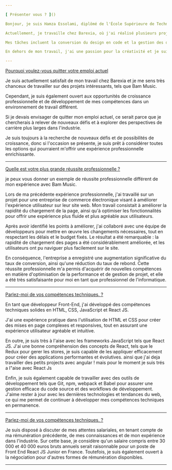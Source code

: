 ```yaml
---

[ Présenter vous ? ]()

Bonjour, je suis Hamza Essolami, diplômé de l'École Supérieure de Technologie en Informatique. Depuis trois ans, j'ai travaillé en tant que développeur frontend, et je suis passionné par la création de produits beaux et performants qui offrent une excellente expérience utilisateur. 

Actuellement, je travaille chez Barexia, où j'ai réalisé plusieurs projets intéressants. Je suis également responsable de la gestion des ressources en back office ainsi de la front-office pour un projet majeur appelé Bam Music, un site de streaming musical similaire à Spotify, où les utilisateurs peuvent écouter, télécharger et acheter des licences musicales. 

Mes tâches incluent la conversion du design en code et la gestion des différentes API. En tant que chef d'équipe, je suis responsable de l'attribution des tâches et de la révision du code, ainsi que de la communication directe avec le propriétaire du produit pour comprendre les tâches à accomplir. 

En dehors de mon travail, j'ai une passion pour la créativité et je suis également un peintre et un acteur de théâtre. Merci pour cette opportunité de partager mes expériences et mes passions avec vous. 

---
```


[ Pourquoi voulez-vous quitter votre emploi actuel ]()

Je suis actuellement satisfait de mon travail chez Barexia et je me sens très chanceux de travailler sur des projets intéressants, tels que Bam Music.

Cependant, je suis également ouvert aux opportunités de croissance professionnelle et de développement de mes compétences dans un environnement de travail différent.

Si je devais envisager de quitter mon emploi actuel, ce serait parce que je chercherais à relever de nouveaux défis et à explorer des perspectives de carrière plus larges dans l'industrie.

Je suis toujours à la recherche de nouveaux défis et de possibilités de croissance, donc si l'occasion se présente, je suis prêt à considérer toutes les options qui pourraient m'offrir une expérience professionnelle enrichissante.

---

[ Quelle est votre plus grande réussite professionnelle ? ]()

je peux vous donner un exemple de réussite professionnelle différent de mon expérience avec Bam Music.

Lors de ma précédente expérience professionnelle, j'ai travaillé sur un projet pour une entreprise de commerce électronique visant à améliorer l'expérience utilisateur sur leur site web. Mon travail consistait à améliorer la rapidité du chargement de la page, ainsi qu'à optimiser les fonctionnalités pour offrir une expérience plus fluide et plus agréable aux utilisateurs.

Après avoir identifié les points à améliorer, j'ai collaboré avec une équipe de développeurs pour mettre en œuvre les changements nécessaires, tout en respectant les délais et le budget fixés. Le résultat a été remarquable : la rapidité de chargement des pages a été considérablement améliorée, et les utilisateurs ont pu naviguer plus facilement sur le site.

En conséquence, l'entreprise a enregistré une augmentation significative du taux de conversion, ainsi qu'une réduction du taux de rebond. Cette réussite professionnelle m'a permis d'acquérir de nouvelles compétences en matière d'optimisation de la performance et de gestion de projet, et elle a été très satisfaisante pour moi en tant que professionnel de l'informatique.

---

[ Parlez-moi de vos compétences techniques. ? ]()

En tant que développeur Front-End, j'ai développé des compétences techniques solides en HTML, CSS, JavaScript et React JS.

J'ai une expérience pratique dans l'utilisation de HTML et CSS pour créer des mises en page complexes et responsives, tout en assurant une expérience utilisateur agréable et intuitive.

En outre, je suis très à l'aise avec les frameworks JavaScript tels que React JS. J'ai une bonne compréhension des concepts de React, tels que le Redux pour gerer les stores, je suis capable de les appliquer efficacement pour créer des applications performantes et évolutives. ainsi que j'ai deja travailler des petits projects avec angular ! mais pour le moment je suis trés a l"aise avec React Js

Enfin, je suis également capable de travailler avec des outils de développement tels que Git, npm, webpack et Babel pour assurer une gestion efficace du code source et des workflows de développement. J'aime rester à jour avec les dernières technologies et tendances du web, ce qui me permet de continuer à développer mes compétences techniques en permanence.

---

[ Parlez-moi de vos compétences techniques. ? ]()

Je suis disposé à discuter de mes attentes salariales, en tenant compte de ma rémunération précédente, de mes connaissances et de mon expérience dans l'industrie. Sur cette base, je considère qu'un salaire compris entre 30 000 et 40 000 euros bruts annuels serait raisonnable pour un poste de Front End React JS Junior en France. Toutefois, je suis également ouvert à la négociation pour d'autres formes de rémunération disponibles.

---
